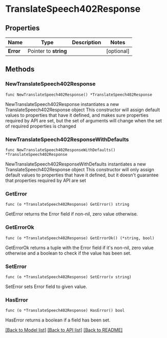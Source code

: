 # TranslateSpeech402Response

## Properties

Name | Type | Description | Notes
------------ | ------------- | ------------- | -------------
**Error** | Pointer to **string** |  | [optional] 

## Methods

### NewTranslateSpeech402Response

`func NewTranslateSpeech402Response() *TranslateSpeech402Response`

NewTranslateSpeech402Response instantiates a new TranslateSpeech402Response object
This constructor will assign default values to properties that have it defined,
and makes sure properties required by API are set, but the set of arguments
will change when the set of required properties is changed

### NewTranslateSpeech402ResponseWithDefaults

`func NewTranslateSpeech402ResponseWithDefaults() *TranslateSpeech402Response`

NewTranslateSpeech402ResponseWithDefaults instantiates a new TranslateSpeech402Response object
This constructor will only assign default values to properties that have it defined,
but it doesn't guarantee that properties required by API are set

### GetError

`func (o *TranslateSpeech402Response) GetError() string`

GetError returns the Error field if non-nil, zero value otherwise.

### GetErrorOk

`func (o *TranslateSpeech402Response) GetErrorOk() (*string, bool)`

GetErrorOk returns a tuple with the Error field if it's non-nil, zero value otherwise
and a boolean to check if the value has been set.

### SetError

`func (o *TranslateSpeech402Response) SetError(v string)`

SetError sets Error field to given value.

### HasError

`func (o *TranslateSpeech402Response) HasError() bool`

HasError returns a boolean if a field has been set.


[[Back to Model list]](../README.md#documentation-for-models) [[Back to API list]](../README.md#documentation-for-api-endpoints) [[Back to README]](../README.md)


